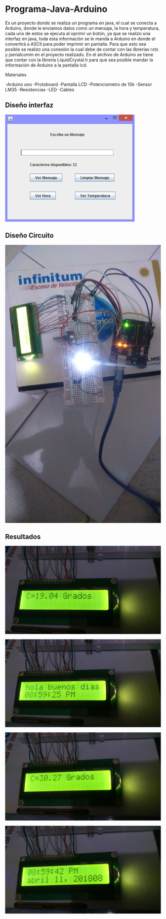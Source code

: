 # Programa-Java-Arduino

Es un proyecto donde se realiza un programa en java, el cual se conecta a Arduino, donde le enviamos datos como un mensaje, la hora y temperatura, cada uno de estos se ejecuta al oprimir un botón, ya que se realizo una interfaz en java, toda esta información se le manda a Arduino en donde el convertirá a ASCII para poder imprimir en pantalla. Para que esto sea posible se realizo una conexión la cual debe de contar con las librerías rxtx y jserialcomm en el proyecto realizado. En el archivo de Arduino se tiene que contar con la librería LiquidCrystal.h para que sea posible mandar la información de Arduino a la pantalla lcd.

Materiales

-Arduino uno
-Protoboard
-Pantalla LCD
-Potenciometro de 10k
-Sensor LM35
-Resistencias
-LED
-Cables

## Diseño interfaz
![alt tag](https://github.com/jorgealberto12370/Programa-Java-Arduino/blob/master/Imagenes/interfaz.png)

## Diseño Circuito
![alt tag](https://github.com/jorgealberto12370/Programa-Java-Arduino/blob/master/Imagenes/DSC_0629.JPG)

## Resultados
![alt tag](https://github.com/jorgealberto12370/Programa-Java-Arduino/blob/master/Imagenes/DSC_0625.JPG)

![alt tag](https://github.com/jorgealberto12370/Programa-Java-Arduino/blob/master/Imagenes/DSC_0626.JPG)

![alt tag](https://github.com/jorgealberto12370/Programa-Java-Arduino/blob/master/Imagenes/DSC_0627.JPG)

![alt tag](https://github.com/jorgealberto12370/Programa-Java-Arduino/blob/master/Imagenes/DSC_0628.JPG)

